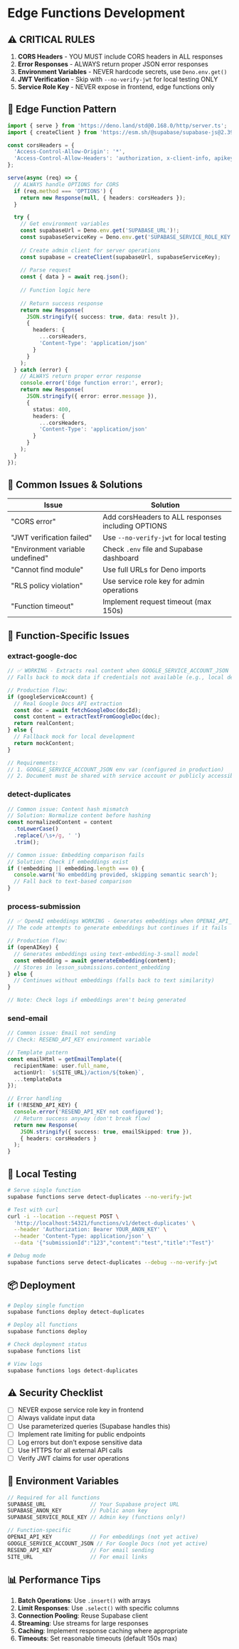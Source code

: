 # Edge Functions Development

## ⚠️ CRITICAL RULES

1. **CORS Headers** - YOU MUST include CORS headers in ALL responses
2. **Error Responses** - ALWAYS return proper JSON error responses
3. **Environment Variables** - NEVER hardcode secrets, use `Deno.env.get()`
4. **JWT Verification** - Skip with `--no-verify-jwt` for local testing ONLY
5. **Service Role Key** - NEVER expose in frontend, edge functions only

## 🚀 Edge Function Pattern

```typescript
import { serve } from 'https://deno.land/std@0.168.0/http/server.ts';
import { createClient } from 'https://esm.sh/@supabase/supabase-js@2.39.0';

const corsHeaders = {
  'Access-Control-Allow-Origin': '*',
  'Access-Control-Allow-Headers': 'authorization, x-client-info, apikey, content-type',
};

serve(async (req) => {
  // ALWAYS handle OPTIONS for CORS
  if (req.method === 'OPTIONS') {
    return new Response(null, { headers: corsHeaders });
  }

  try {
    // Get environment variables
    const supabaseUrl = Deno.env.get('SUPABASE_URL')!;
    const supabaseServiceKey = Deno.env.get('SUPABASE_SERVICE_ROLE_KEY')!;
    
    // Create admin client for server operations
    const supabase = createClient(supabaseUrl, supabaseServiceKey);
    
    // Parse request
    const { data } = await req.json();
    
    // Function logic here
    
    // Return success response
    return new Response(
      JSON.stringify({ success: true, data: result }),
      { 
        headers: { 
          ...corsHeaders, 
          'Content-Type': 'application/json' 
        } 
      }
    );
  } catch (error) {
    // ALWAYS return proper error response
    console.error('Edge function error:', error);
    return new Response(
      JSON.stringify({ error: error.message }),
      { 
        status: 400, 
        headers: { 
          ...corsHeaders, 
          'Content-Type': 'application/json' 
        } 
      }
    );
  }
});
```

## 🐛 Common Issues & Solutions

| Issue | Solution |
|-------|----------|
| "CORS error" | Add corsHeaders to ALL responses including OPTIONS |
| "JWT verification failed" | Use `--no-verify-jwt` for local testing |
| "Environment variable undefined" | Check `.env` file and Supabase dashboard |
| "Cannot find module" | Use full URLs for Deno imports |
| "RLS policy violation" | Use service role key for admin operations |
| "Function timeout" | Implement request timeout (max 150s) |

## 🔧 Function-Specific Issues

### extract-google-doc
```typescript
// ✅ WORKING - Extracts real content when GOOGLE_SERVICE_ACCOUNT_JSON is configured
// Falls back to mock data if credentials not available (e.g., local dev)

// Production flow:
if (googleServiceAccount) {
  // Real Google Docs API extraction
  const doc = await fetchGoogleDoc(docId);
  const content = extractTextFromGoogleDoc(doc);
  return realContent;
} else {
  // Fallback mock for local development
  return mockContent;
}

// Requirements:
// 1. GOOGLE_SERVICE_ACCOUNT_JSON env var (configured in production)
// 2. Document must be shared with service account or publicly accessible
```

### detect-duplicates
```typescript
// Common issue: Content hash mismatch
// Solution: Normalize content before hashing
const normalizedContent = content
  .toLowerCase()
  .replace(/\s+/g, ' ')
  .trim();

// Common issue: Embedding comparison fails
// Solution: Check if embeddings exist
if (!embedding || embedding.length === 0) {
  console.warn('No embedding provided, skipping semantic search');
  // Fall back to text-based comparison
}
```

### process-submission
```typescript
// ✅ OpenAI embeddings WORKING - Generates embeddings when OPENAI_API_KEY is configured
// The code attempts to generate embeddings but continues if it fails

// Production flow:
if (openAIKey) {
  // Generates embeddings using text-embedding-3-small model
  const embedding = await generateEmbedding(content);
  // Stores in lesson_submissions.content_embedding
} else {
  // Continues without embeddings (falls back to text similarity)
}

// Note: Check logs if embeddings aren't being generated
```

### send-email
```typescript
// Common issue: Email not sending
// Check: RESEND_API_KEY environment variable

// Template pattern
const emailHtml = getEmailTemplate({
  recipientName: user.full_name,
  actionUrl: `${SITE_URL}/action/${token}`,
  ...templateData
});

// Error handling
if (!RESEND_API_KEY) {
  console.error('RESEND_API_KEY not configured');
  // Return success anyway (don't break flow)
  return new Response(
    JSON.stringify({ success: true, emailSkipped: true }),
    { headers: corsHeaders }
  );
}
```

## 🧪 Local Testing

```bash
# Serve single function
supabase functions serve detect-duplicates --no-verify-jwt

# Test with curl
curl -i --location --request POST \
  'http://localhost:54321/functions/v1/detect-duplicates' \
  --header 'Authorization: Bearer YOUR_ANON_KEY' \
  --header 'Content-Type: application/json' \
  --data '{"submissionId":"123","content":"test","title":"Test"}'

# Debug mode
supabase functions serve detect-duplicates --debug --no-verify-jwt
```

## 📦 Deployment

```bash
# Deploy single function
supabase functions deploy detect-duplicates

# Deploy all functions
supabase functions deploy

# Check deployment status
supabase functions list

# View logs
supabase functions logs detect-duplicates
```

## ⚠️ Security Checklist

- [ ] NEVER expose service role key in frontend
- [ ] Always validate input data
- [ ] Use parameterized queries (Supabase handles this)
- [ ] Implement rate limiting for public endpoints
- [ ] Log errors but don't expose sensitive data
- [ ] Use HTTPS for all external API calls
- [ ] Verify JWT claims for user operations

## 🔑 Environment Variables

```typescript
// Required for all functions
SUPABASE_URL              // Your Supabase project URL
SUPABASE_ANON_KEY         // Public anon key
SUPABASE_SERVICE_ROLE_KEY // Admin key (functions only!)

// Function-specific
OPENAI_API_KEY            // For embeddings (not yet active)
GOOGLE_SERVICE_ACCOUNT_JSON // For Google Docs (not yet active)
RESEND_API_KEY            // For email sending
SITE_URL                  // For email links
```

## 📊 Performance Tips

1. **Batch Operations**: Use `.insert()` with arrays
2. **Limit Responses**: Use `.select()` with specific columns
3. **Connection Pooling**: Reuse Supabase client
4. **Streaming**: Use streams for large responses
5. **Caching**: Implement response caching where appropriate
6. **Timeouts**: Set reasonable timeouts (default 150s max)